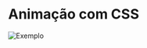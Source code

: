 # Animação com CSS
![Exemplo](https://1.bp.blogspot.com/-6dzXIoG9bac/YHd5JJ6yD7I/AAAAAAAAPJI/qESk8Xtnru81fR3jNS5QbuUzLKKJRP3OQCLcBGAsYHQ/w599-h296/gif.gif)